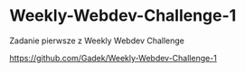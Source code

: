 # Weekly-Webdev-Challenge-1
Zadanie pierwsze z Weekly Webdev Challenge

https://github.com/Gadek/Weekly-Webdev-Challenge-1
